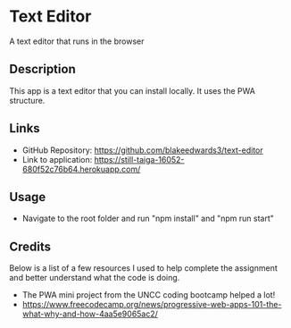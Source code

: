 # Text Editor
A text editor that runs in the browser

## Description

This app is a text editor that you can install locally. It uses the PWA structure.

## Links

- GitHub Repository: https://github.com/blakeedwards3/text-editor
- Link to application: https://still-taiga-16052-680f52c76b64.herokuapp.com/


## Usage

- Navigate to the root folder and run "npm install" and "npm run start"

## Credits

Below is a list of a few resources I used to help complete the assignment and better understand what the code is doing.
- The PWA mini project from the UNCC coding bootcamp helped a lot!
- https://www.freecodecamp.org/news/progressive-web-apps-101-the-what-why-and-how-4aa5e9065ac2/